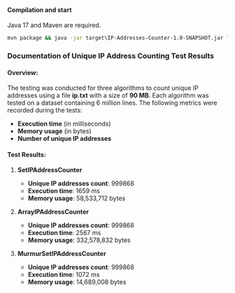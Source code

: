#### Compilation and start
Java 17 and Maven are required.
```cmd
mvn package && java -jar target\IP-Addresses-Counter-1.0-SNAPSHOT.jar "src\test\resources\ip.txt" "m"
```


### Documentation of Unique IP Address Counting Test Results

#### Overview:
The testing was conducted for three algorithms to count unique IP addresses using a file **ip.txt** with a size of **90 MB**. Each algorithm was tested on a dataset containing 6 million lines. The following metrics were recorded during the tests:

- **Execution time** (in milliseconds)
- **Memory usage** (in bytes)
- **Number of unique IP addresses**

#### Test Results:

1. **SetIPAddressCounter**
    - **Unique IP addresses count**: 999868
    - **Execution time**: 1659 ms
    - **Memory usage**: 58,533,712 bytes

2. **ArrayIPAddressCounter**
    - **Unique IP addresses count**: 999868
    - **Execution time**: 2567 ms
    - **Memory usage**: 332,578,832 bytes

3. **MurmurSetIPAddressCounter**
    - **Unique IP addresses count**: 999868
    - **Execution time**: 1072 ms
    - **Memory usage**: 14,689,008 bytes